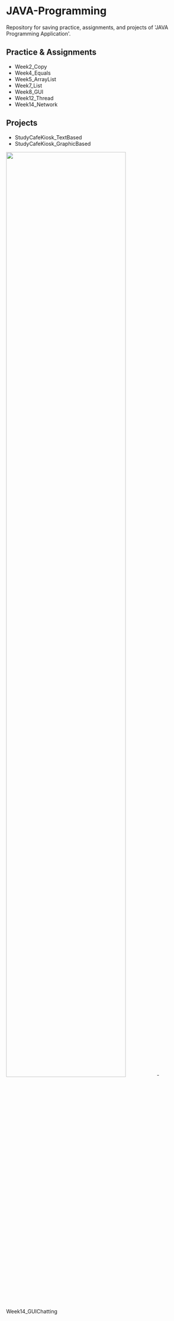 # JAVA-Programming

Repository for saving practice, assignments, and projects of 'JAVA Programming Application'.  

## Practice & Assignments
- Week2_Copy
- Week4_Equals
- Week5_ArrayList
- Week7_List
- Week8_GUI
- Week12_Thread
- Week14_Network

## Projects
- StudyCafeKiosk_TextBased
- StudyCafeKiosk_GraphicBased  
<img width="80%" src = "https://user-images.githubusercontent.com/69065439/148991788-63fd3e03-2d7d-4ee8-9e00-5928e9e9ca1e.GIF" />
- Week14_GUIChatting
